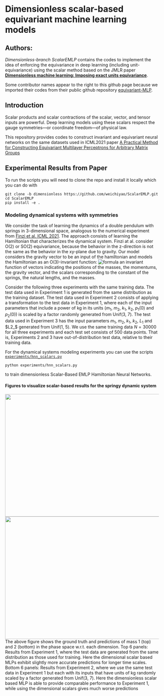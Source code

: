# Dimensionless scalar-based equivariant machine learning models

## Authors:
*Dimensionless-branch ScalarEMLP*  contains the codes to implement the idea of enforcing the equivariance in deep learning (including unit-equivariance) using the scalar method based on the JMLR paper [**Dimensionless machine learning: Imposing exact units equivariance**](https://arxiv.org/pdf/2204.00887.pdf).

Some contributor names appear to the right to this github page because we imported their codes from their public github repository [equivariant-MLP](https://github.com/mfinzi/equivariant-MLP.git). 

## Introduction
Scalar products and scalar contractions of the scalar, vector, and tensor inputs are powerful. Deep learning models using these scalars respect the gauge symmetries—or coordinate freedom—of physical law.

This repository provides codes to construct invariant and equivariant neural networks on the same datasets used in ICML2021 paper [A Practical Method for Constructing Equivariant Multilayer Perceptrons for Arbitrary Matrix Groups](https://arxiv.org/abs/2104.09459) 

## Experimental Results from Paper
To run the scripts you will need to clone the repo and install it locally which you can do with
```
git clone -b dimensionless https://github.com/weichiyao/ScalarEMLP.git
cd ScalarEMLP
pip install -e .
```

### Modeling dynamical systems with symmetries
We consider the task of learning the dynamics of a double pendulum with springs in 3-dimensional space, analogous to the numerical experiment from [Finzi et al. ICML 2021](https://arxiv.org/abs/2104.09459). The approach consists of learning the Hamiltonian that characterizes the dynamical system. Finzi at al. consider O(2) or SO(2) equivariance, because the behavior in the z-direction is not the same as the behavior in the xy-plane due to gravity. Our model considers the gravity vector to be an input of the hamiltonian and models the Hamiltonian as an O(3)-invariant function: ![formula](https://render.githubusercontent.com/render/math?math=H(q_1,q_2,p_1,p_2,g,k_1,k_2,L_1,L_2,m_1,m_2)) an invariant function of vectors indicating the positions of the masses, the momentums, the gravity vector, and the scalars corresponding to the constant of the springs, the natural lengths, and the masses.

Consider the following three experiments with the same training data. 
The test data used in Experiment 1 is generated from the same distribution as the
training dataset. The test data used in Experiment 2 consists of applying a transformation
to the test data in Experiment 1, where each of the input parameters that include a power of
kg in its units ($m_1$, $m_2$, $k_1$, $k_2$, $p_1(0)$ and $p_2(0)$) is scaled by a factor randomly generated
from Unif(3, 7). The test data used in Experiment 3 has the input parameters $m_1$, $m_2$, $k_1$, $k_2$, $L_1$ and $L2_$ generated from 
Unif(1, 5). We use the same training data $N=30000$ for all
three experiments and each test set consists of 500 data points. That is, Experiments 2 and
3 have out-of-distribution test data, relative to their training data.
     
For the dynamical systems modeling experiments you can use the scripts [`experiments/hnn_scalars.py`](experiments/hnn_scalars.py) 
```
python experiments/hnn_scalars.py
```
to train dimensionless Scalar-Based EMLP Hamiltonian Neural Networks.  

#### Figures to visualize scalar-based results for the springy dynamic system
<img src=https://github.com/weichiyao/ScalarEMLP/blob/f093e00c709a8d083a80ae3326d982e47f6677c1/docs/imgs/phase_test_jobID1_1.pdf height="400" width="600"/>
<img src=https://github.com/weichiyao/ScalarEMLP/blob/f093e00c709a8d083a80ae3326d982e47f6677c1/docs/imgs/phase_test_jobID1_1.pdf height="400" width="600"/>
The above figure shows the ground truth and predictions of mass 1 (top) and 2 (bottom) in the phase space
w.r.t. each dimension. Top 6 panels: Results from Experiment 1, where the test
data are generated from the same distribution as those used for training. Here
the dimensional scalar based MLPs exhibit slightly more accurate predictions for
longer time scales. Bottom 6 panels: Results from Experiment 2, where we use
the same test data in Experiment 1 but each with its inputs that have units of
kg randomly scaled by a factor generated from Unif(3, 7). Here the dimensionless
scalar based MLP is able to provide comparable performance to Experiment 1,
while using the dimensional scalars gives much worse predictions

